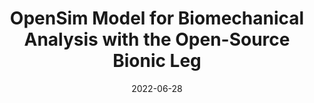 ---
title: "OpenSim Model for Biomechanical Analysis with the Open-Source Bionic Leg"
collection: publications
permalink: /publication/opensim_osl
date: 2022-06-28
venue: 'IEEE International Symposium of Medical Robotics (ISMR)'
link: 'https://ieeexplore.ieee.org/document/9807551'
citation: 'J. Camargo, K. Bhakta, J. Maldonado-Contreras, S. Zhou, K. Herrin and A. Young, "OpenSim Model for Biomechanical Analysis with the Open-Source Bionic Leg," 2022 International Symposium on Medical Robotics (ISMR), GA, USA, 2022, pp. 1-6, doi: 10.1109/ISMR48347.2022.9807551.'
---